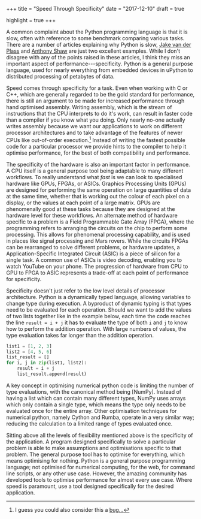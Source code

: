 +++
title = "Speed Through Specificity"
date = "2017-12-10"
draft = true

highlight = true
+++

A common complaint about the Python programming language is that it is slow, often with reference to
some benchmark comparing various tasks. There are a number of articles explaining why Python is
slow, [Jake van der Plass] and [Anthony Shaw] are just two excellent examples. While I don't
disagree with any of the points raised in these articles, I think they miss an important aspect of
performance---specificity. Python is a general purpose language, used for nearly everything from
embedded devices in uPython to distributed processing of petabytes of data.

Speed comes through specificity for a task. Even when working with C or C++, which are generally
regarded to be the gold standard for performance, there is still an argument to be made for
increased performance through hand optimised assembly. Writing assembly, which is the stream of
instructions that the CPU interprets to do it's work, can result in faster code than a compiler if
you know what you doing. Only nearly no-one actually writes assembly because we want our
applications to work on different processor architectures and to take advantage of the features of
newer CPUs like out-of-order execution.[^1] Instead of writing the fastest possible code for a
particular processor we provide hints to the compiler to help it optimise performance, for the best
of both compatibility and performance.

The specificity of the hardware is also an important factor in performance. A CPU itself is a
general purpose tool being adaptable to many different workflows. To really understand what *fast*
is we can look to specialised hardware like GPUs, FPGAs, or ASICs. Graphics Processing Units (GPUs)
are designed for performing the same operation on large quantities of data at the same time, whether
that is working out the colour of each pixel on a display, or the values at each point of a large
matrix. GPUs are phenomenally good at these tasks because they are designed at the hardware level
for these workflows. An alternate method of hardware specific to a problem is a Field Programmable
Gate Array (FPGA), where the programming refers to arranging the circuits on the chip to perform
some processing. This allows for phenomenal processing capability, and is used in places like signal
processing and Mars rovers. While the circuits FPGAs can be rearranged to solve different problems,
or hardware updates, a Application-Specific Integrated Circuit (ASIC) is a piece of silicon for a
single task. A common use of ASICs is video decoding, enabling you to watch YouTube on your phone.
The progression of hardware from CPU to GPU to FPGA to ASIC represents a trade-off at each point of
performance for specificity.

Specificity doesn't just refer to the low level details of processor architecture. Python is a
dynamically typed language, allowing variables to change type during execution. A byproduct of
dynamic typing is that types need to be evaluated for each operation. Should we want to add the
values of two lists together like in the example below, each time the code reaches the line `result
= i + j` it has to evaluate the type of both `i` and `j` to know how to perform the addition
operation. With large numbers of values, the type evaluation takes far longer than the addition
operation.

```python
list1 = [1, 2, 3]
list2 = [4, 5, 6]
list_result = []
for i, j in zip(list1, list2):
    result = i + j
    list_result.append(result)
```

A key concept in optimising numerical python code is limiting the number of type evaluations, with
the canonical method being [NumPy]. Instead of having a list which can contain many different types,
NumPy uses arrays which only contain a single type, which means the type only needs to be evaluated
once for the entire array. Other optimisation techniques for numerical python, namely Cython and
Rumba, operate in a very similar way; reducing the calculation to a limited range of types evaluated
once.

Sitting above all the levels of flexibility mentioned above is the specificity of the application. A
program designed specifically to solve a particular problem is able to make assumptions and
optimisations specific to that problem. The general purpose tool has to optimise for everything,
which means optimising for nothing. Python is a general purpose programming language; not optimised
for numerical computing, for the web, for command line scripts, or any other use case. However, the
amazing community has developed tools to optimise performance for almost every use case. Where speed
is paramount, use a tool designed specifically for the desired application.


[^1]: I guess you could also consider this a [bug...][meltdown]

[Jake van der Plass]: https://jakevdp.github.io/blog/2014/05/09/why-python-is-slow/
[Anthony Shaw]: https://hackernoon.com/why-is-python-so-slow-e5074b6fe55b
[meltdown]: https://meltdownattack.com/

